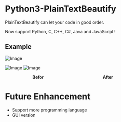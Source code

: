 # Python3-PlainTextBeautify
PlainTextBeautify can let your code in good order.

Now support Python, C, C++, C#, Java and JavaScript!

## Example 

![Image](https://i.imgur.com/XzO2Jkg.png)

![Image](https://i.imgur.com/iu5iRIz.png)
![Image](https://i.imgur.com/atthHvl.png)

**&ensp;&emsp;&emsp;&emsp;&emsp;&emsp;&emsp;Befor&emsp;&emsp;&emsp;&emsp;&emsp;&emsp;&emsp;&emsp;&emsp;&emsp;&emsp;&emsp;&emsp;&emsp;After** 

# Future Enhancement
* Support more programming language
* GUI version